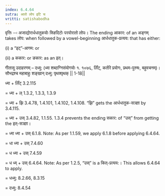 ```yaml
---
index: 6.4.64
sutra: आतो लोप इटि च
vritti: satishabodha
---
```



वृत्तिः --ः अजाद्योरार्धधातुकयोः क्ङिदिटोः परयोरातो लोपः। The ending आकार: of an अङ्गम् takes लोप: when followed by a vowel-beginning आर्धधातुक-प्रत्यय: that has either:

(i) a “इट्”-आगम: or

(ii) a ककार: or ङकार: as an इत्।


गीतासु उदाहरणम् – दध्मु: (ध्मा शब्दाग्निसंयोगयोः १. १०७६, लिँट्, कर्तरि प्रयोगः, प्रथम-पुरुषः, बहुवचनम्)।
सौभद्रश्च महाबाहुः शङ्खान् दध्मु: पृथक्पृथक्‌ || 1-18||


ध्मा + लिँट् 3.2.115

= ध्मा + ल् 1.3.2, 1.3.3, 1.3.9

= ध्मा + झि 3.4.78, 1.4.101, 1.4.102, 1.4.108. “झि” gets the आर्धधातुक-सञ्ज्ञा by 3.4.115.

= ध्मा + उस् 3.4.82, 1.1.55. 1.3.4 prevents the ending सकार: of “उस्” from getting the इत्-सञ्ज्ञा।

= ध्मा ध्मा + उस् 6.1.8. Note: As per 1.1.59, we apply 6.1.8 before applying 6.4.64.

= धा ध्मा + उस् 7.4.60

= ध ध्मा + उस् 7.4.59

= ध ध्म् + उस् 6.4.64. Note: As per 1.2.5, “उस्” is a कित्-प्रत्यय:। This allows 6.4.64 to apply.

= धध्मु: 8.2.66, 8.3.15

= दध्मु: 8.4.54

